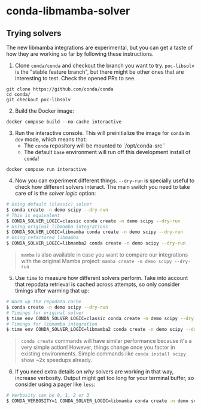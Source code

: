 # conda-libmamba-solver

<!-- TODO: Needs to be updated for the new namespaces -->

## Trying solvers

The new libmamba integrations are experimental, but you can get a taste of how they are working
so far by following these instructions.

1. Clone `conda/conda` and checkout the branch you want to try. `poc-libsolv` is the "stable
feature branch", but there might be other ones that are interesting to test. Check the opened
PRs to see.

```
git clone https://github.com/conda/conda
cd conda/
git checkout poc-libsolv
```

2. Build the Docker image:

```
docker compose build --no-cache interactive
```

3. Run the interactive console. This will preinitialize the image for `conda` in `dev` mode,
which means that:
    * The `conda` repository will be mounted to `/opt/conda-src``
    * The default `base` environment will run off this development install of `conda`!

```
docker compose run interactive
```

4. Now you can experiment different things. `--dry-run` is specially useful to check how different
solvers interact. The main switch you need to take care of is the _solver logic_ option:

```bash
# Using default (classic) solver
$ conda create -n demo scipy --dry-run
# This is equivalent
$ CONDA_SOLVER_LOGIC=classic conda create -n demo scipy --dry-run
# Using original libmamba integrations
$ CONDA_SOLVER_LOGIC=libmamba conda create -n demo scipy --dry-run
# Using refactored libmamba
$ CONDA_SOLVER_LOGIC=libmamba2 conda create -n demo scipy --dry-run
```

> `mamba` is also available in case you want to compare our integrations with the original Mamba
> project: `mamba create -n demo scipy --dry-run`

5. Use `time` to measure how different solvers perform. Take into account that repodata
   retrieval is cached across attempts, so only consider timings after warming that up:

```bash
# Warm up the repodata cache
$ conda create -n demo scipy --dry-run
# Timings for original solver
$ time env CONDA_SOLVER_LOGIC=classic conda create -n demo scipy --dry-run
# Timings for libmamba integration
$ time env CONDA_SOLVER_LOGIC=libmamba2 conda create -n demo scipy --dry-run
```

> `conda create` commands will have similar performance because it's a very simple action! However,
> things change once you factor in existing environments. Simple commands like `conda install scipy`
> show ~2x speedups already.

6. If you need extra details on _why_ solvers are working in that way, increase verbosity. Output
might get too long for your terminal buffer, so consider using a pager like `less`:

```bash
# Verbosity can be 0, 1, 2 or 3
$ CONDA_VERBOSITY=1 CONDA_SOLVER_LOGIC=libmamba conda create -n demo scipy --dry-run  2>&1 | less
```
